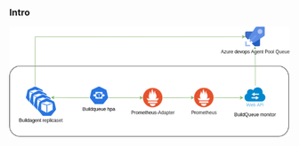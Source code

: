 ### Intro

![Overview](https://raw.githubusercontent.com/marcoippel/k8s-autoscaling/main/Images/K8S%20AutoScaling.png)